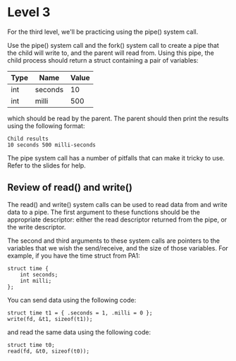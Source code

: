# Level 3

For the third level, we'll be practicing using the pipe() system call.

Use the pipe() system call and the fork() system call to create a pipe that the child will write to, and the parent will
read from. Using this pipe, the child process should return a struct containing a pair of variables:

| Type | Name    | Value |
|------|---------|-------|
| int  | seconds | 10    |
| int  | milli   | 500   |

which should be read by the parent. The parent should then print the results using the following format:

    Child results
    10 seconds 500 milli-seconds

The pipe system call has a number of pitfalls that can make it tricky to use. Refer to the slides for help.

## Review of read() and write()

The read() and write() system calls can be used to read data from and write data to a pipe. The first argument to these
functions should be the appropriate descriptor: either the read descriptor returned from the pipe, or the write
descriptor.

The second and third arguments to these system calls are pointers to the variables that we wish the send/receive, and
the size of those variables. For example, if you have the time struct from PA1:

    struct time {
        int seconds;
        int milli;
    };

You can send data using the following code:

    struct time t1 = { .seconds = 1, .milli = 0 };
    write(fd, &t1, sizeof(t1));

and read the same data using the following code:

    struct time t0;
    read(fd, &t0, sizeof(t0));

